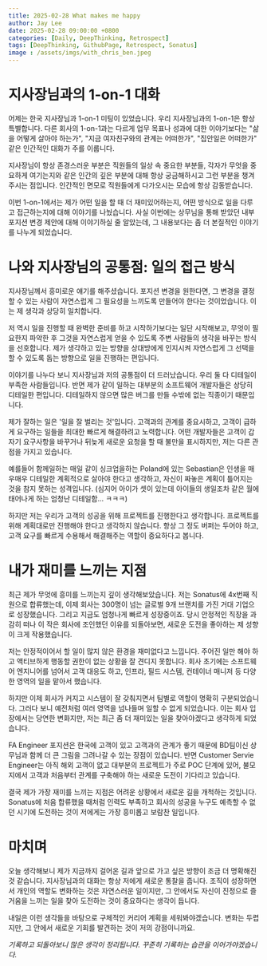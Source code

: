 ```yaml
---
title: 2025-02-28 What makes me happy
author: Jay Lee
date: 2025-02-28 09:00:00 +0800
categories: [Daily, DeepThinking, Retrospect]
tags: [DeepThinking, GithubPage, Retrospect, Sonatus]
image : /assets/imgs/with_chris_ben.jpeg
---
```


# 지사장님과의 1-on-1 대화

어제는 한국 지사장님과 1-on-1 미팅이 있었습니다. 우리 지사장님과의 1-on-1은 항상 특별합니다. 다른 회사의 1-on-1과는 다르게 업무 목표나 성과에 대한 이야기보다는 "삶을 어떻게 살아야 하는가", "지금 여자친구와의 관계는 어떠한가", "집안일은 어떠한가" 같은 인간적인 대화가 주를 이룹니다.

지사장님이 항상 존경스러운 부분은 직원들의 일상 속 중요한 부분들, 각자가 무엇을 중요하게 여기는지와 같은 인간의 깊은 부분에 대해 항상 궁금해하시고 그런 부분을 챙겨주시는 점입니다. 인간적인 면모로 직원들에게 다가오시는 모습에 항상 감동받습니다.

이번 1-on-1에서는 제가 어떤 일을 할 때 더 재미있어하는지, 어떤 방식으로 일을 다루고 접근하는지에 대해 이야기를 나눴습니다. 사실 이번에는 상무님을 통해 받았던 내부 포지션 변경 제안에 대해 이야기하실 줄 알았는데, 그 내용보다는 좀 더 본질적인 이야기를 나누게 되었습니다.

# 나와 지사장님의 공통점: 일의 접근 방식

지사장님께서 흥미로운 얘기를 해주셨습니다. 포지션 변경을 원한다면, 그 변경을 결정할 수 있는 사람이 자연스럽게 그 필요성을 느끼도록 만들어야 한다는 것이었습니다. 이는 제 생각과 상당히 일치합니다.

저 역시 일을 진행할 때 완벽한 준비를 하고 시작하기보다는 일단 시작해보고, 무엇이 필요한지 파악한 후 그것을 자연스럽게 얻을 수 있도록 주변 사람들의 생각을 바꾸는 방식을 선호합니다. 제가 생각하고 있는 방향을 상대방에게 인지시켜 자연스럽게 그 선택을 할 수 있도록 돕는 방향으로 일을 진행하는 편입니다.

이야기를 나누다 보니 지사장님과 저의 공통점이 더 드러났습니다. 우리 둘 다 디테일이 부족한 사람들입니다. 반면 제가 같이 일하는 대부분의 소프트웨어 개발자들은 상당히 디테일한 편입니다. 디테일하지 않으면 많은 버그를 만들 수밖에 없는 직종이기 때문입니다.

제가 잘하는 일은 '일을 잘 벌리는 것'입니다. 고객과의 관계를 중요시하고, 고객이 급하게 요구하는 일들을 최대한 빠르게 해결하려고 노력합니다. 어떤 개발자들은 고객이 갑자기 요구사항을 바꾸거나 뒤늦게 새로운 요청을 할 때 불만을 표시하지만, 저는 다른 관점을 가지고 있습니다.

예를들어 함께일하는 매일 같이 싱크업을하는 Poland에 있는 Sebastian은 인생을 매우매우 디테일한 계획적으로 살아야 한다고 생각하고, 자신이 짜놓은 계획이 틀어지는 것을 참지 못하는 성격입니다. (심지어 아이가 셋이 있는데 아이들의 생일조차 같은 월에 태어나게 하는 엄청난 디테일함... ㅋㅋㅋ) 

하지만 저는 우리가 고객의 성공을 위해 프로젝트를 진행한다고 생각합니다. 프로젝트를 위해 계획대로만 진행해야 한다고 생각하지 않습니다. 항상 그 정도 버퍼는 두어야 하고, 고객 요구를 빠르게 수용해서 해결해주는 역할이 중요하다고 봅니다.

# 내가 재미를 느끼는 지점

최근 제가 무엇에 흥미를 느끼는지 깊이 생각해보았습니다. 저는 Sonatus에 4x번째 직원으로 합류했는데, 이제 회사는 300명이 넘는 글로벌 9개 브랜치를 가진 거대 기업으로 성장했습니다. 그리고 지금도 엄청나게 빠르게 성장중이죠. 당시 안정적인 직장을 과감히 떠나 이 작은 회사에 조인했던 이유를 되돌아보면, 새로운 도전을 좋아하는 제 성향이 크게 작용했습니다.

저는 안정적이어서 할 일이 많지 않은 환경을 재미없다고 느낍니다. 주어진 일만 해야 하고 액티브하게 행동할 권한이 없는 상황을 잘 견디지 못합니다. 회사 초기에는 소프트웨어 엔지니어를 넘어서 고객 대응도 하고, 인프라, 필드 시스템, 컨테이너 매니저 등 다양한 영역의 일을 맡아서 했습니다.

하지만 이제 회사가 커지고 시스템이 잘 갖춰지면서 팀별로 역할이 명확히 구분되었습니다. 그러다 보니 예전처럼 여러 영역을 넘나들며 일할 수 없게 되었습니다. 이는 회사 입장에서는 당연한 변화지만, 저는 최근 좀 더 재미있는 일을 찾아야겠다고 생각하게 되었습니다.

FA Engineer 포지션은 한국에 고객이 있고 고객과의 관계가 좋기 때문에 BD팀이신 상무님과 함께 더 큰 그림을 그려나갈 수 있는 장점이 있습니다. 반면  Customer Servie Engineer는 아직 해외 고객이 없고 대부분의 프로젝트가 주로 POC 단계에 있어, 불모지에서 고객과 처음부터 관계를 구축해야 하는 새로운 도전이 기다리고 있습니다.

결국 제가 가장 재미를 느끼는 지점은 어려운 상황에서 새로운 길을 개척하는 것입니다. Sonatus에 처음 합류했을 때처럼 인력도 부족하고 회사의 성공을 누구도 예측할 수 없던 시기에 도전하는 것이 저에게는 가장 흥미롭고 보람찬 일입니다.

# 마치며

오늘 생각해보니 제가 지금까지 걸어온 길과 앞으로 가고 싶은 방향이 조금 더 명확해진 것 같습니다. 지사장님과의 대화는 항상 저에게 새로운 통찰을 줍니다. 조직이 성장하면서 개인의 역할도 변화하는 것은 자연스러운 일이지만, 그 안에서도 자신이 진정으로 즐거움을 느끼는 일을 찾아 도전하는 것이 중요하다는 생각이 듭니다.

내일은 이런 생각들을 바탕으로 구체적인 커리어 계획을 세워봐야겠습니다. 변화는 두렵지만, 그 안에서 새로운 기회를 발견하는 것이 저의 강점이니까요.

*기록하고 되돌아보니 많은 생각이 정리됩니다. 꾸준히 기록하는 습관을 이어가야겠습니다.*
